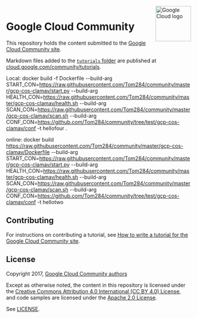 <img src="https://avatars2.githubusercontent.com/u/2810941?v=3&s=96" alt="Google Cloud logo" title="Google Cloud" align="right" height="96" width="96"/>

# Google Cloud Community

This repository holds the content submitted to the
[Google Cloud Community site](https://cloud.google.com/community/).

Markdown files added to the [`tutorials` folder](https://github.com/GoogleCloudPlatform/community/tree/master/tutorials) are published at
[cloud.google.com/community/tutorials](https://cloud.google.com/community/tutorials/).

Local:
docker build -f Dockerfile --build-arg START_CON=https://raw.githubusercontent.com/Tom284/community/master/gcp-cos-clamav/start.py --build-arg HEALTH_CON=https://raw.githubusercontent.com/Tom284/community/master/gcp-cos-clamav/health.sh --build-arg SCAN_CON=https://raw.githubusercontent.com/Tom284/community/master/gcp-cos-clamav/scan.sh 
--build-arg CONF_CON=https://github.com/Tom284/community/tree/test/gcp-cos-clamav/conf -t hellofour .

online:
docker build https://raw.githubusercontent.com/Tom284/community/master/gcp-cos-clamav/Dockerfile --build-arg START_CON=https://raw.githubusercontent.com/Tom284/community/master/gcp-cos-clamav/start.py --build-arg HEALTH_CON=https://raw.githubusercontent.com/Tom284/community/master/gcp-cos-clamav/health.sh --build-arg SCAN_CON=https://raw.githubusercontent.com/Tom284/community/master/gcp-cos-clamav/scan.sh 
--build-arg CONF_CON=https://github.com/Tom284/community/tree/test/gcp-cos-clamav/conf -t hellotwo

## Contributing

For instructions on contributing a tutorial, see
[How to write a tutorial for the Google Cloud Community site](https://cloud.google.com/community/tutorials/write).

## License

Copyright 2017, [Google Cloud Community authors](https://github.com/GoogleCloudPlatform/community/blob/master/AUTHORS)

Except as otherwise noted, the content in this repository is licensed under the
[Creative Commons Attribution 4.0 International (CC BY 4.0) License](https://creativecommons.org/licenses/by/4.0/), and
code samples are licensed under the [Apache 2.0 License](http://www.apache.org/licenses/LICENSE-2.0).

See [LICENSE](LICENSE.md).
